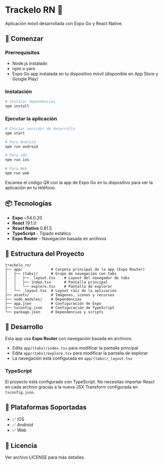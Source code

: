 # Trackelo RN 📱

Aplicación móvil desarrollada con Expo Go y React Native.

## 🚀 Comenzar

### Prerrequisitos

- Node.js instalado
- npm o yarn
- Expo Go app instalada en tu dispositivo móvil (disponible en App Store y Google Play)

### Instalación

```bash
# Instalar dependencias
npm install
```

### Ejecutar la aplicación

```bash
# Iniciar servidor de desarrollo
npm start

# Para Android
npm run android

# Para iOS
npm run ios

# Para Web
npm run web
```

Escanea el código QR con la app de Expo Go en tu dispositivo para ver la aplicación en tu teléfono.

## 📦 Tecnologías

- **Expo** ~54.0.20
- **React** 19.1.0
- **React Native** 0.81.5
- **TypeScript** - Tipado estático
- **Expo Router** - Navegación basada en archivos

## 📁 Estructura del Proyecto

```
trackelo_rn/
├── app/             # Carpeta principal de la app (Expo Router)
│   ├── (tabs)/      # Grupo de navegación con tabs
│   │   ├── _layout.tsx    # Layout del navegador de tabs
│   │   ├── index.tsx      # Pantalla principal
│   │   └── explore.tsx    # Pantalla de explorar
│   └── _layout.tsx  # Layout raíz de la aplicación
├── assets/          # Imágenes, iconos y recursos
├── node_modules/    # Dependencias
├── app.json         # Configuración de Expo
├── tsconfig.json    # Configuración de TypeScript
└── package.json     # Dependencias y scripts
```

## 🔧 Desarrollo

Esta app usa **Expo Router** con navegación basada en archivos:
- Edita `app/(tabs)/index.tsx` para modificar la pantalla principal
- Edita `app/(tabs)/explore.tsx` para modificar la pantalla de explorar
- La navegación está configurada en `app/(tabs)/_layout.tsx`

### TypeScript
El proyecto está configurado con TypeScript. No necesitas importar React en cada archivo gracias a la nueva JSX Transform configurada en `tsconfig.json`.

## 📱 Plataformas Soportadas

- ✅ iOS
- ✅ Android
- ✅ Web

## 📄 Licencia

Ver archivo LICENSE para más detalles.

